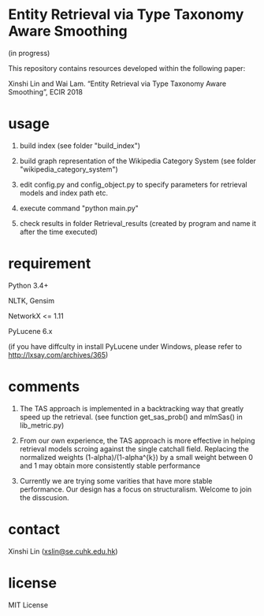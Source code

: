 # Entity Retrieval via Type Taxonomy Aware Smoothing
(in progress)

This repository contains resources developed within the following paper:

Xinshi Lin and Wai Lam. “Entity Retrieval via Type Taxonomy Aware Smoothing”, ECIR 2018

# usage
1. build index (see folder "build_index")

2. build graph representation of the Wikipedia Category System (see folder "wikipedia_category_system")

3. edit config.py and config_object.py to specify parameters for retrieval models and index path etc.

4. execute command "python main.py"

5. check results in folder Retrieval_results (created by program and name it after the time executed)

# requirement
Python 3.4+

NLTK, Gensim

NetworkX <= 1.11

PyLucene 6.x 

(if you have diffculty in install PyLucene under Windows, please refer to http://lxsay.com/archives/365)

# comments
1. The TAS approach is implemented in a backtracking way that greatly speed up the retrieval. (see function get_sas_prob() and mlmSas() in lib_metric.py) 

2. From our own experience, the TAS approach is more effective in helping retrieval models scroing against the single catchall field. Replacing the normalized weights (1-alpha)/(1-alpha^{k}) by a small weight between 0 and 1 may obtain more consistently stable performance

3. Currently we are trying some varities that have more stable performance. Our design has a focus on structuralism. Welcome to join the disscusion.

# contact
Xinshi Lin (xslin@se.cuhk.edu.hk)

# license
MIT License
